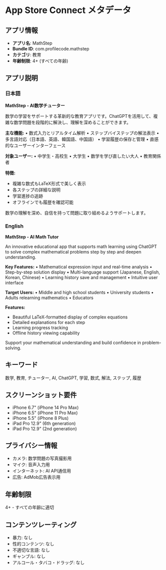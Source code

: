 # App Store Connect メタデータ

## アプリ情報
- **アプリ名**: MathStep
- **Bundle ID**: com.profilecode.mathstep
- **カテゴリ**: 教育
- **年齢制限**: 4+ (すべての年齢)

## アプリ説明

### 日本語
**MathStep - AI数学チューター**

数学の学習をサポートする革新的な教育アプリです。ChatGPTを活用して、複雑な数学問題を段階的に解決し、理解を深めることができます。

**主な機能:**
• 数式入力とリアルタイム解析
• ステップバイステップの解法表示
• 多言語対応（日本語、英語、韓国語、中国語）
• 学習履歴の保存と管理
• 直感的なユーザーインターフェース

**対象ユーザー:**
• 中学生・高校生
• 大学生
• 数学を学び直したい大人
• 教育関係者

**特徴:**
- 複雑な数式もLaTeX形式で美しく表示
- 各ステップの詳細な説明
- 学習進捗の追跡
- オフラインでも履歴を確認可能

数学の理解を深め、自信を持って問題に取り組めるようサポートします。

### English
**MathStep - AI Math Tutor**

An innovative educational app that supports math learning using ChatGPT to solve complex mathematical problems step by step and deepen understanding.

**Key Features:**
• Mathematical expression input and real-time analysis
• Step-by-step solution display
• Multi-language support (Japanese, English, Korean, Chinese)
• Learning history save and management
• Intuitive user interface

**Target Users:**
• Middle and high school students
• University students
• Adults relearning mathematics
• Educators

**Features:**
- Beautiful LaTeX-formatted display of complex equations
- Detailed explanations for each step
- Learning progress tracking
- Offline history viewing capability

Support your mathematical understanding and build confidence in problem-solving.

## キーワード
数学, 教育, チューター, AI, ChatGPT, 学習, 数式, 解法, ステップ, 履歴

## スクリーンショット要件
- iPhone 6.7" (iPhone 14 Pro Max)
- iPhone 6.5" (iPhone 11 Pro Max)
- iPhone 5.5" (iPhone 8 Plus)
- iPad Pro 12.9" (6th generation)
- iPad Pro 12.9" (2nd generation)

## プライバシー情報
- カメラ: 数学問題の写真撮影用
- マイク: 音声入力用
- インターネット: AI API通信用
- 広告: AdMob広告表示用

## 年齢制限
4+ - すべての年齢に適切

## コンテンツレーティング
- 暴力: なし
- 性的コンテンツ: なし
- 不適切な言語: なし
- ギャンブル: なし
- アルコール・タバコ・ドラッグ: なし


